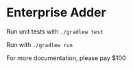 Enterprise Adder
================

Run unit tests with `./gradlew test`

Run with `./gradlew run`

For more documentation, please pay $100
